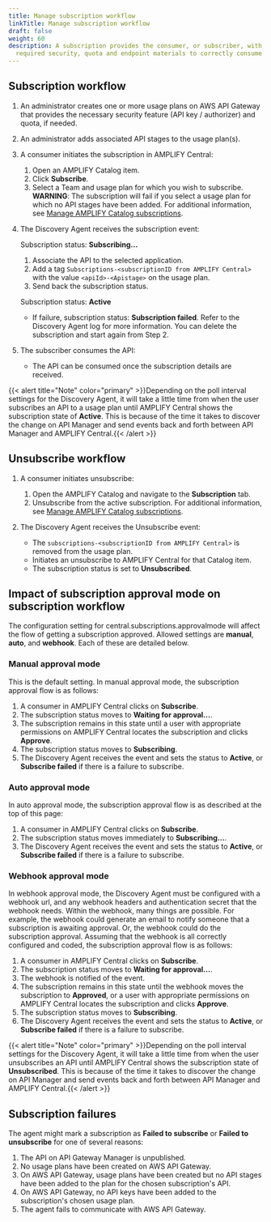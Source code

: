```yaml
---
title: Manage subscription workflow
linkTitle: Manage subscription workflow
draft: false
weight: 60
description: A subscription provides the consumer, or subscriber, with the
  required security, quota and endpoint materials to correctly consume the API.
---
```

## Subscription workflow

1. An administrator creates one or more usage plans on AWS API Gateway that provides the necessary security feature (API key / authorizer) and quota, if needed.
2. An administrator adds associated API stages to the usage plan(s).
3. A consumer initiates the subscription in AMPLIFY Central:

   1. Open an AMPLIFY Catalog item.
   2. Click **Subscribe**.
   3. Select a Team and usage plan for which you wish to subscribe. **WARNING**: The subscription will fail if you select a usage plan for which no API stages have been added. For additional information, see [Manage AMPLIFY Catalog subscriptions](/docs/catalog/manage_subscriptions/).
4. The Discovery Agent receives the subscription event:

   Subscription status: **Subscribing...**

   1. Associate the API to the selected application.
   2. Add a tag `Subscriptions-<subscriptionID from AMPLIFY Central>` with the value `<apiId>-<Apistage>` on the usage plan.
   3. Send back the subscription status.

   Subscription status: **Active**

   * If failure, subscription status: **Subscription failed**. Refer to the Discovery Agent log for more information. You can delete the subscription and start again from Step 2.
5. The subscriber consumes the API:

   * The API can be consumed once the subscription details are received.

{{< alert title="Note" color="primary" >}}Depending on the poll interval settings for the Discovery Agent, it will take a little time from when the user subscribes an API to a usage plan until AMPLIFY Central shows the subscription state of **Active**. This is because of the time it takes to discover the change on API Manager and send events back and forth between API Manager and AMPLIFY Central.{{< /alert >}}

## Unsubscribe workflow

1. A consumer initiates unsubscribe:

   1. Open the AMPLIFY Catalog and navigate to the **Subscription** tab.
   2. Unsubscribe from the active subscription.  For additional information, see [Manage AMPLIFY Catalog subscriptions](/docs/catalog/manage_subscriptions/).

2. The Discovery Agent receives the Unsubscribe event:

   * The `subscriptions-<subscriptionID from AMPLIFY Central>` is removed from the usage plan.
   * Initiates an unsubscribe to AMPLIFY Central for that Catalog item.
   * The subscription status is set to **Unsubscribed**.

## Impact of subscription approval mode on subscription workflow

The configuration setting for central.subscriptions.approvalmode will affect the flow of getting a subscription approved. Allowed settings are **manual**, **auto**, and **webhook**. Each of these are detailed below.

### Manual approval mode

This is the default setting. In manual approval mode, the subscription approval flow is as follows:

1. A consumer in AMPLIFY Central clicks on **Subscribe**.
2. The subscription status moves to **Waiting for approval...**.
3. The subscription remains in this state until a user with appropriate permissions on AMPLIFY Central locates the subscription and clicks **Approve**.
4. The subscription status moves to  **Subscribing**.
5. The Discovery Agent receives the event and sets the status to **Active**, or **Subscribe failed** if there is a failure to subscribe.

### Auto approval mode

In auto approval mode, the subscription approval flow is as described at the top of this page:

1. A consumer in AMPLIFY Central clicks on **Subscribe**.
2. The subscription status moves immediately to **Subscribing...**.
3. The Discovery Agent receives the event and sets the status to **Active**, or **Subscribe failed** if there is a failure to subscribe.

### Webhook approval mode

In webhook approval mode, the Discovery Agent must be configured with a webhook url, and any webhook headers and authentication secret that the webhook needs. Within the webhook, many things are possible. For example, the webhook could generate an email to notify someone that a subscription is awaiting approval. Or, the webhook could do the subscription approval. Assuming that the webhook is all correctly configured and coded, the subscription approval flow is as follows:

1. A consumer in AMPLIFY Central clicks on **Subscribe**.
2. The subscription status moves to **Waiting for approval...**.
3. The webhook is notified of the event.
4. The subscription remains in this state until the webhook moves the subscription to **Approved**, or a user with appropriate permissions on AMPLIFY Central locates the subscription and clicks **Approve**.
5. The subscription status moves to  **Subscribing**.
6. The Discovery Agent receives the event and sets the status to **Active**, or **Subscribe failed** if there is a failure to subscribe.

{{< alert title="Note" color="primary" >}}Depending on the poll interval settings for the Discovery Agent, it will take a little time from when the user unsubscribes an API until AMPLIFY Central shows the subscription state of **Unsubscribed**. This is because of the time it takes to discover the change on API Manager and send events back and forth between API Manager and AMPLIFY Central.{{< /alert >}}

## Subscription failures

The agent might mark a subscription as **Failed to subscribe** or **Failed to unsubscribe** for one of several reasons:

1. The API on API Gateway Manager is unpublished.
2. No usage plans have been created on AWS API Gateway.
3. On AWS API Gateway, usage plans have been created but no API stages have been added to the plan for the chosen subscription's API.
4. On AWS API Gateway, no API keys have been added to the subscription's chosen usage plan.
5. The agent fails to communicate with AWS API Gateway.
